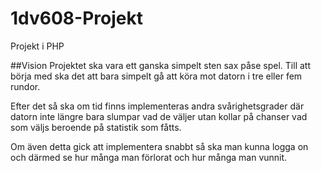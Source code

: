 # 1dv608-Projekt
Projekt i PHP

##Vision
Projektet ska vara ett ganska simpelt sten sax påse spel. Till att börja med ska det att bara simpelt gå att köra mot datorn i tre eller fem rundor. 

Efter det så ska om tid finns implementeras andra svårighetsgrader där datorn inte längre bara slumpar vad de väljer utan kollar på chanser vad som väljs beroende på statistik som fåtts.

Om även detta gick att implementera snabbt så ska man kunna logga on och därmed se hur många man förlorat och hur många man vunnit.
